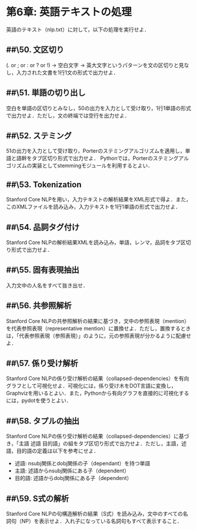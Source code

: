 第6章: 英語テキストの処理
===
英語のテキスト（nlp.txt）に対して，以下の処理を実行せよ．

##\50. 文区切り
---
(. or ; or : or ? or !) → 空白文字 → 英大文字というパターンを文の区切りと見なし，入力された文書を1行1文の形式で出力せよ．

##\51. 単語の切り出し
---
空白を単語の区切りとみなし，50の出力を入力として受け取り，1行1単語の形式で出力せよ．ただし，文の終端では空行を出力せよ．

##\52. ステミング
---
51の出力を入力として受け取り，Porterのステミングアルゴリズムを適用し，単語と語幹をタブ区切り形式で出力せよ． Pythonでは，Porterのステミングアルゴリズムの実装としてstemmingモジュールを利用するとよい．

##\53. Tokenization
---
Stanford Core NLPを用い，入力テキストの解析結果をXML形式で得よ．また，このXMLファイルを読み込み，入力テキストを1行1単語の形式で出力せよ．

##\54. 品詞タグ付け
---
Stanford Core NLPの解析結果XMLを読み込み，単語，レンマ，品詞をタブ区切り形式で出力せよ．

##\55. 固有表現抽出
---
入力文中の人名をすべて抜き出せ．

##\56. 共参照解析
---
Stanford Core NLPの共参照解析の結果に基づき，文中の参照表現（mention）を代表参照表現（representative mention）に置換せよ．ただし，置換するときは，「代表参照表現（参照表現）」のように，元の参照表現が分かるように配慮せよ．

##\57. 係り受け解析
---
Stanford Core NLPの係り受け解析の結果（collapsed-dependencies）を有向グラフとして可視化せよ．可視化には，係り受け木をDOT言語に変換し，Graphvizを用いるとよい．また，Pythonから有向グラフを直接的に可視化するには，pydotを使うとよい．

##\58. タプルの抽出
---
Stanford Core NLPの係り受け解析の結果（collapsed-dependencies）に基づき，「主語 述語 目的語」の組をタブ区切り形式で出力せよ．ただし，主語，述語，目的語の定義は以下を参考にせよ．

* 述語: nsubj関係とdobj関係の子（dependant）を持つ単語
* 主語: 述語からnsubj関係にある子（dependent）
* 目的語: 述語からdobj関係にある子（dependent）

##\59. S式の解析
---
Stanford Core NLPの句構造解析の結果（S式）を読み込み，文中のすべての名詞句（NP）を表示せよ．入れ子になっている名詞句もすべて表示すること．